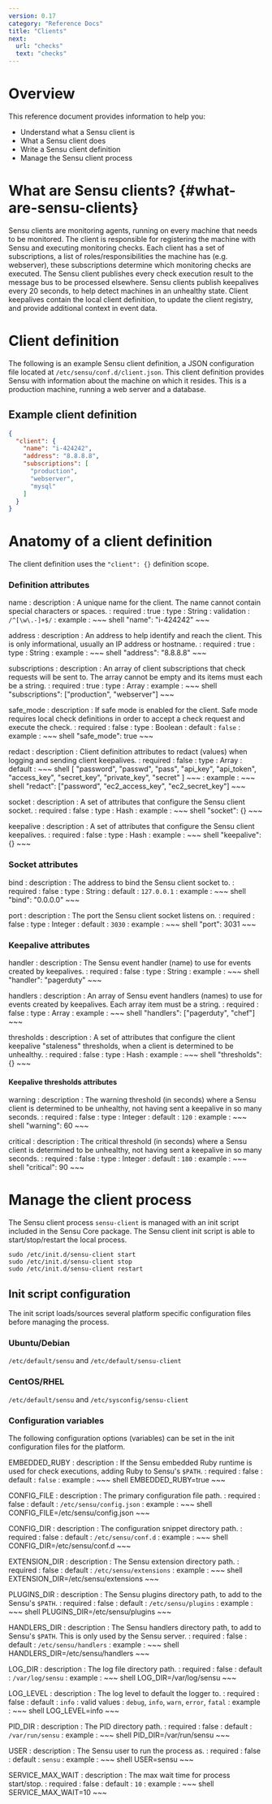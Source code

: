 ```yaml
---
version: 0.17
category: "Reference Docs"
title: "Clients"
next:
  url: "checks"
  text: "checks"
---
```


# Overview

This reference document provides information to help you:

- Understand what a Sensu client is
- What a Sensu client does
- Write a Sensu client definition
- Manage the Sensu client process

# What are Sensu clients? {#what-are-sensu-clients}

Sensu clients are monitoring agents, running on every machine that needs to be monitored. The client is responsible for registering the machine with Sensu and executing monitoring checks. Each client has a set of subscriptions, a list of roles/responsibilities the machine has (e.g. webserver), these subscriptions determine which monitoring checks are executed. The Sensu client publishes every check execution result to the message bus to be processed elsewhere. Sensu clients publish keepalives every 20 seconds, to help detect machines in an unhealthy state. Client keepalives contain the local client definition, to update the client registry, and provide additional context in event data.

# Client definition

The following is an example Sensu client definition, a JSON configuration file located at `/etc/sensu/conf.d/client.json`. This client definition provides Sensu with information about the machine on which it resides. This is a production machine, running a web server and a database.

## Example client definition

~~~ json
{
  "client": {
    "name": "i-424242",
    "address": "8.8.8.8",
    "subscriptions": [
      "production",
      "webserver",
      "mysql"
    ]
  }
}
~~~

# Anatomy of a client definition

The client definition uses the `"client": {}` definition scope.

### Definition attributes

name
: description
  : A unique name for the client. The name cannot contain special characters or spaces.
: required
  : true
: type
  : String
: validation
  : `/^[\w\.-]+$/`
: example
  : ~~~ shell
    "name": "i-424242"
    ~~~

address
: description
  : An address to help identify and reach the client. This is only informational, usually an IP address or hostname.
: required
  : true
: type
  : String
: example
  : ~~~ shell
    "address": "8.8.8.8"
    ~~~

subscriptions
: description
  : An array of client subscriptions that check requests will be sent to. The array cannot be empty and its items must each be a string.
: required
  : true
: type
  : Array
: example
  : ~~~ shell
    "subscriptions": ["production", "webserver"]
    ~~~

safe_mode
: description
  : If safe mode is enabled for the client. Safe mode requires local check definitions in order to accept a check request and execute the check.
: required
  : false
: type
  : Boolean
: default
  : `false`
: example
  : ~~~ shell
    "safe_mode": true
    ~~~

redact
: description
  : Client definition attributes to redact (values) when logging and sending client keepalives.
: required
  : false
: type
  : Array
: default
  : ~~~ shell
    [
      "password", "passwd", "pass",
      "api_key", "api_token", "access_key",
      "secret_key", "private_key",
      "secret"
    ]
    ~~~
: example
  : ~~~ shell
    "redact": ["password", "ec2_access_key", "ec2_secret_key"]
    ~~~

socket
: description
  : A set of attributes that configure the Sensu client socket.
: required
  : false
: type
  : Hash
: example
  : ~~~ shell
    "socket": {}
    ~~~

keepalive
: description
  : A set of attributes that configure the Sensu client keepalives.
: required
  : false
: type
  : Hash
: example
  : ~~~ shell
    "keepalive": {}
    ~~~

### Socket attributes

bind
: description
  : The address to bind the Sensu client socket to.
: required
  : false
: type
  : String
: default
  : `127.0.0.1`
: example
  : ~~~ shell
    "bind": "0.0.0.0"
    ~~~

port
: description
  : The port the Sensu client socket listens on.
: required
  : false
: type
  : Integer
: default
  : `3030`
: example
  : ~~~ shell
    "port": 3031
    ~~~

### Keepalive attributes

handler
: description
  : The Sensu event handler (name) to use for events created by keepalives.
: required
  : false
: type
  : String
: example
  : ~~~ shell
    "handler": "pagerduty"
    ~~~

handlers
: description
  : An array of Sensu event handlers (names) to use for events created by keepalives. Each array item must be a string.
: required
  : false
: type
  : Array
: example
  : ~~~ shell
    "handlers": ["pagerduty", "chef"]
    ~~~

thresholds
: description
  : A set of attributes that configure the client keepalive "staleness" thresholds, when a client is determined to be unhealthy.
: required
  : false
: type
  : Hash
: example
  : ~~~ shell
    "thresholds": {}
    ~~~

#### Keepalive thresholds attributes

warning
: description
  : The warning threshold (in seconds) where a Sensu client is determined to be unhealthy, not having sent a keepalive in so many seconds.
: required
  : false
: type
  : Integer
: default
  : `120`
: example
  : ~~~ shell
    "warning": 60
    ~~~

critical
: description
  : The critical threshold (in seconds) where a Sensu client is determined to be unhealthy, not having sent a keepalive in so many seconds.
: required
  : false
: type
  : Integer
: default
  : `180`
: example
  : ~~~ shell
    "critical": 90
    ~~~

# Manage the client process

The Sensu client process `sensu-client` is managed with an init script included in the Sensu Core package. The Sensu client init script is able to start/stop/restart the local process.

~~~ shell
sudo /etc/init.d/sensu-client start
sudo /etc/init.d/sensu-client stop
sudo /etc/init.d/sensu-client restart
~~~

## Init script configuration

The init script loads/sources several platform specific configuration files before managing the process.

### Ubuntu/Debian

`/etc/default/sensu` and `/etc/default/sensu-client`

### CentOS/RHEL

`/etc/default/sensu` and `/etc/sysconfig/sensu-client`

### Configuration variables

The following configuration options (variables) can be set in the init configuration files for the platform.

EMBEDDED_RUBY
: description
  : If the Sensu embedded Ruby runtime is used for check executions, adding Ruby to Sensu's `$PATH`.
: required
  : false
: default
  : `false`
: example
  : ~~~ shell
    EMBEDDED_RUBY=true
    ~~~

CONFIG_FILE
: description
  : The primary configuration file path.
: required
  : false
: default
  : `/etc/sensu/config.json`
: example
  : ~~~ shell
    CONFIG_FILE=/etc/sensu/config.json
    ~~~

CONFIG_DIR
: description
  : The configuration snippet directory path.
: required
  : false
: default
  : `/etc/sensu/conf.d`
: example
  : ~~~ shell
    CONFIG_DIR=/etc/sensu/conf.d
    ~~~

EXTENSION_DIR
: description
  : The Sensu extension directory path.
: required
  : false
: default
  : `/etc/sensu/extensions`
: example
  : ~~~ shell
    EXTENSION_DIR=/etc/sensu/extensions
    ~~~

PLUGINS_DIR
: description
  : The Sensu plugins directory path, to add to the Sensu's `$PATH`.
: required
  : false
: default
  : `/etc/sensu/plugins`
: example
  : ~~~ shell
    PLUGINS_DIR=/etc/sensu/plugins
    ~~~

HANDLERS_DIR
: description
  : The Sensu handlers directory path, to add to Sensu's `$PATH`. This is only used by the Sensu server.
: required
  : false
: default
  : `/etc/sensu/handlers`
: example
  : ~~~ shell
    HANDLERS_DIR=/etc/sensu/handlers
    ~~~

LOG_DIR
: description
  : The log file directory path.
: required
  : false
: default
  : `/var/log/sensu`
: example
  : ~~~ shell
    LOG_DIR=/var/log/sensu
    ~~~

LOG_LEVEL
: description
  : The log level to default the logger to.
: required
  : false
: default
  : `info`
: valid values
  : `debug`, `info`, `warn`, `error`, `fatal`
: example
  : ~~~ shell
    LOG_LEVEL=info
    ~~~

PID_DIR
: description
  : The PID directory path.
: required
  : false
: default
  : `/var/run/sensu`
: example
  : ~~~ shell
    PID_DIR=/var/run/sensu
    ~~~

USER
: description
  : The Sensu user to run the process as.
: required
  : false
: default
  : `sensu`
: example
  : ~~~ shell
    USER=sensu
    ~~~

SERVICE_MAX_WAIT
: description
  : The max wait time for process start/stop.
: required
  : false
: default
  : `10`
: example
  : ~~~ shell
    SERVICE_MAX_WAIT=10
    ~~~
